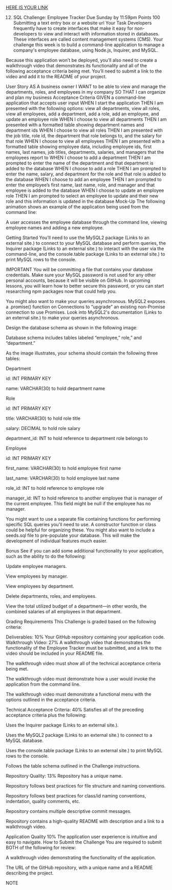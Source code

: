 
[HERE IS YOUR LINK](https://watch.screencastify.com/v/QhMXFMwCv0Lrvmi8291E)

12. SQL Challenge: Employee Tracker
Due Sunday by 11:59pm Points 100 Submitting a text entry box or a website url
Your Task
Developers frequently have to create interfaces that make it easy for non-developers to view and interact with information stored in databases. These interfaces are called content management systems (CMS). Your challenge this week is to build a command-line application to manage a company's employee database, using Node.js, Inquirer, and MySQL.

Because this application won’t be deployed, you’ll also need to create a walkthrough video that demonstrates its functionality and all of the following acceptance criteria being met. You’ll need to submit a link to the video and add it to the README of your project.

User Story
AS A business owner
I WANT to be able to view and manage the departments, roles, and employees in my company
SO THAT I can organize and plan my business
Acceptance Criteria
GIVEN a command-line application that accepts user input
WHEN I start the application
THEN I am presented with the following options: view all departments, view all roles, view all employees, add a department, add a role, add an employee, and update an employee role
WHEN I choose to view all departments
THEN I am presented with a formatted table showing department names and department ids
WHEN I choose to view all roles
THEN I am presented with the job title, role id, the department that role belongs to, and the salary for that role
WHEN I choose to view all employees
THEN I am presented with a formatted table showing employee data, including employee ids, first names, last names, job titles, departments, salaries, and managers that the employees report to
WHEN I choose to add a department
THEN I am prompted to enter the name of the department and that department is added to the database
WHEN I choose to add a role
THEN I am prompted to enter the name, salary, and department for the role and that role is added to the database
WHEN I choose to add an employee
THEN I am prompted to enter the employee’s first name, last name, role, and manager and that employee is added to the database
WHEN I choose to update an employee role
THEN I am prompted to select an employee to update and their new role and this information is updated in the database 
Mock-Up
The following animation shows an example of the application being used from the command line:

A user accesses the employee database through the command line, viewing employee names and adding a new employee.

Getting Started
You’ll need to use the MySQL2 package (Links to an external site.) to connect to your MySQL database and perform queries, the Inquirer package (Links to an external site.) to interact with the user via the command-line, and the console.table package (Links to an external site.) to print MySQL rows to the console.

IMPORTANT
You will be committing a file that contains your database credentials. Make sure your MySQL password is not used for any other personal accounts, because it will be visible on GitHub. In upcoming lessons, you will learn how to better secure this password, or you can start researching npm packages now that could help you.

You might also want to make your queries asynchronous. MySQL2 exposes a .promise() function on Connections to “upgrade” an existing non-Promise connection to use Promises. Look into MySQL2's documentation (Links to an external site.) to make your queries asynchronous.

Design the database schema as shown in the following image:

Database schema includes tables labeled “employee,” role,” and “department.”

As the image illustrates, your schema should contain the following three tables:

Department

id: INT PRIMARY KEY

name: VARCHAR(30) to hold department name

Role

id: INT PRIMARY KEY

title: VARCHAR(30) to hold role title

salary: DECIMAL to hold role salary

department_id: INT to hold reference to department role belongs to

Employee

id: INT PRIMARY KEY

first_name: VARCHAR(30) to hold employee first name

last_name: VARCHAR(30) to hold employee last name

role_id: INT to hold reference to employee role

manager_id: INT to hold reference to another employee that is manager of the current employee. This field might be null if the employee has no manager.

You might want to use a separate file containing functions for performing specific SQL queries you'll need to use. A constructor function or class could be helpful for organizing these. You might also want to include a seeds.sql file to pre-populate your database. This will make the development of individual features much easier.

Bonus
See if you can add some additional functionality to your application, such as the ability to do the following:

Update employee managers.

View employees by manager.

View employees by department.

Delete departments, roles, and employees.

View the total utilized budget of a department—in other words, the combined salaries of all employees in that department.

Grading Requirements
This Challenge is graded based on the following criteria:

Deliverables: 10%
Your GitHub repository containing your application code.
Walkthrough Video: 27%
A walkthrough video that demonstrates the functionality of the Employee Tracker must be submitted, and a link to the video should be included in your README file.

The walkthrough video must show all of the technical acceptance criteria being met.

The walkthrough video must demonstrate how a user would invoke the application from the command line.

The walkthrough video must demonstrate a functional menu with the options outlined in the acceptance criteria.

Technical Acceptance Criteria: 40%
Satisfies all of the preceding acceptance criteria plus the following:

Uses the Inquirer package (Links to an external site.).

Uses the MySQL2 package (Links to an external site.) to connect to a MySQL database.

Uses the console.table package (Links to an external site.) to print MySQL rows to the console.

Follows the table schema outlined in the Challenge instructions.

Repository Quality: 13%
Repository has a unique name.

Repository follows best practices for file structure and naming conventions.

Repository follows best practices for class/id naming conventions, indentation, quality comments, etc.

Repository contains multiple descriptive commit messages.

Repository contains a high-quality README with description and a link to a walkthrough video.

Application Quality 10%
The application user experience is intuitive and easy to navigate.
How to Submit the Challenge
You are required to submit BOTH of the following for review:

A walkthrough video demonstrating the functionality of the application.

The URL of the GitHub repository, with a unique name and a README describing the project.

NOTE
